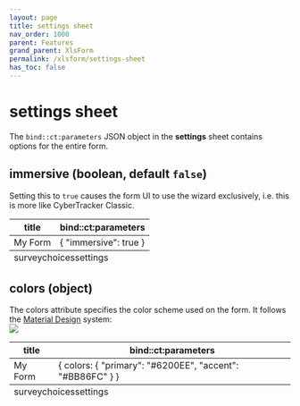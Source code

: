 ```yaml
---
layout: page
title: settings sheet
nav_order: 1000
parent: Features
grand_parent: XlsForm
permalink: /xlsform/settings-sheet
has_toc: false
---
```

# **settings** sheet
The `bind::ct:parameters` JSON object in the **settings** sheet contains options for the entire form.

## immersive (boolean, default `false`)
Setting this to `true` causes the form UI to use the wizard exclusively, i.e. this is more like CyberTracker Classic.
<table class="xlsTable">
  <thead>
    <tr>
      <th>title</th>
      <th>bind::ct:parameters</th>
    </tr>
  </thead>
  <tbody>
    <tr>
      <td>My Form</td>
      <td>{ "immersive": true }</td>
    </tr>
  </tbody>
  <tfoot>
    <tr>
      <td class="sheets" colspan="3"><span>survey</span><span>choices</span><span class="active">settings</span></td>      
    </tr>
  </tfoot>
</table>

## colors (object)
The colors attribute specifies the color scheme used on the form. It follows the [Material Design](https://m2.material.io/design/color/the-color-system.html) system:
<br/><img src="{{ site.baseurl }}/assets/xlsform/material_design.png" />

<table class="xlsTable">
  <thead>
    <tr>
      <th>title</th>
      <th>bind::ct:parameters</th>
    </tr>
  </thead>
  <tbody>
    <tr>
      <td>My Form</td>
      <td>{ colors: { "primary": "#6200EE", "accent": "#BB86FC" } }</td>
    </tr>
  </tbody>
  <tfoot>
    <tr>
      <td class="sheets" colspan="3"><span>survey</span><span>choices</span><span class="active">settings</span></td>      
    </tr>
  </tfoot>
</table>
